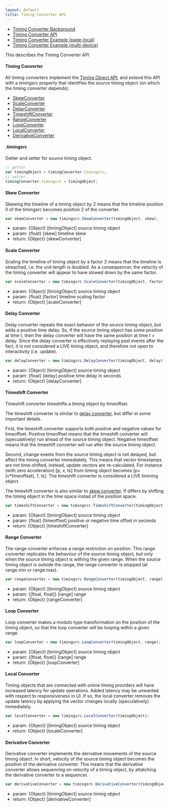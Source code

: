 ```yaml
---
layout: default
title: Timing Converter API
---
```


- [Timing Converter Background](background_timingconverter.html)
- [Timing Converter API](api_timingconverter.html)
- [Timing Converter Example (page-local)](online_timingconverter.html)
- [Timing Converter Example (multi-device)](online_timingconverter.html)

This describes the Timing Converter API


#### Timing Converter

All timing converters implement the [Timing Object API](api_timingobject.html),
and extend this API with a *timingsrc* property that identifies the source timing object (on which the timing converter depends).

- [SkewConverter](#skewconverter)
- [ScaleConverter](#scaleconverter)
- [DelayConverter](#delayconverter)
- [TimeshiftConverter](#timeshiftconverter)
- [RangeConverter](#rangeconverter)
- [LoopConverter](#loopconverter)
- [LocalConverter](#localconverter)
- [DerivativeConverter](#derivativeconverter)


#### .timingsrc
Getter and setter for source timing object.

```javascript
// getter
var timingObject = timingConverter.timingsrc;
// setter
timingConverter.timingsrc = timingObject;
```



<a name="skewconverter"></a>

#### Skew Converter

Skewing the timeline of a timing object by 2 means that the timeline position 0 of the timingsrc becomes position 2 of the converter.

```javascript
var skewConverter = new timingsrc.SkewConverter(timingObject, skew);
```

- param: {Object} [timingObject] source timing object
- param: {float} [skew] timeline skew
- return: {Object} [skewConverter] 

<a name="scaleconverter"></a>

#### Scale Converter

Scaling the timeline of timing object by a factor 2 means that the timeline is streached, i.e. the unit length is doubled.
As a consequencer, the velocity of the timing converter will appear to have slowed down by the same factor.

```javascript
var scaleConverter = new timingsrc.ScaleConverter(timingObject, factor);
```

- param: {Object} [timingObject] source timing object
- param: {float} [factor] timeline scaling factor
- return: {Object} [scaleConverter] 

<a name="delayconverter"></a>

#### Delay Converter

Delay converter repeats the exact behavior of the source timing object, but adds a positive time delay. 
So, if the source timing object has some position at time t, then the delay converter will have the same position at time t + delay.
Since the delay converter is effectively replaying past events after the fact, it is not considered a LIVE timing object,
 and therefore not open to interactivity (i.e. update).

```javascript
var delayConverter = new timingsrc.DelayConverter(timingObject, delay);
```

- param: {Object} [timingObject] source timing object
- param: {float} [delay] positive time delay in seconds
- return: {Object} [delayConverter]

<a name="timeshiftconverter"></a>

#### Timeshift Converter

Timeshift converter timeshifts a timing object by timeoffset. 

The timeshift converter is similar to [delay converter](#delayconverter), but differ in some important details.

First, the timeshift converter supports both positive and negative values for timeoffset. 
Positive timeoffset means that the timeshift converter will (speculatively) run ahead of the source timing object. 
Negative timeoffset means that the timeshift converter will run after the source timing object.
	
Second, change events from the source timing object is not delayed, but affect the timing converter immediately. 
This means that vector timestamps are not time-shifted, instead, update vectors are re-calculated.
For instance (with zero acceleration) [p, v, ts] from timing object becomes [p+(v*timeoffset), 1, ts]. 
The timeshift converter is considered a LIVE timining object.

The timeshift converter is also similar to [skew converter](#skewconverter). 
If differs by shifting the timing object in the time space instad of the position space.

```javascript
var timeshiftConverter = new timingsrc.TimeshiftConverter(timingObject, timeoffset);
```

- param: {Object} [timingObject] source timing object
- param: {float} [timeoffset] positive or negative time offset in seconds
- return: {Object} [timeshiftConverter]

<a name="rangeconverter"></a>

#### Range Converter

The range converter enforces a range restriction on position. This range converter replicates the behaviour of
the source timing object, but only when the source timing object is withing the given range. When the source timing 
object is outside the range, the range converter is stopped (at range.min or range.max). 

```javascript
var rangeConverter = new timingsrc.RangeConverter(timingObject, range);
```

- param: {Object} [timingObject] source timing object
- param: {[float, float]} [range] range 
- return: {Object} [rangeConverter]

<a name="loopconverter"></a>

#### Loop Converter

Loop converter makes a modulo type transformation on the position of the timing object, 
so that the loop converter will be looping within a given range.

```javascript
var loopConverter = new timingsrc.LoopConverter(timingObject, range);
```

- param: {Object} [timingObject] source timing object
- param: {[float, float]} [range] range 
- return: {Object} [loopConverter]


<a name="localconverter"></a>

#### Local Converter

Timing objects that are connected with online timing providers will have increased latency for update operations.
Added latency may be unwanted with respect to responsiveness in UI. If so, the local converter removes the update latency
by applying the vector changes locally (speculatively) immediately. 

```javascript
var localConverter = new timingsrc.LocalConverter(timingObject);
```

- param: {Object} [timingObject] source timing object
- return: {Object} [localeConverter]


<a name="derivativeconverter"></a>

#### Derivative Converter

Derivative converter implements the derivative movements of the source timing object.
In short, velocity of the source timing object becomes the position of the derivative converter.
This means that the derivative converter allows sequencing on velocity of a timing object, 
by attatching the derivative converter to a sequencer.

```javascript
var derivativeConverter = new timingsrc.DerivativeConverter(timingObject);
```

- param: {Object} [timingObject] source timing object
- return: {Object} [derivativeConverter]
